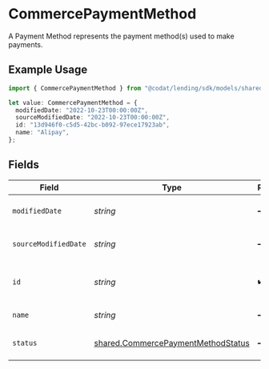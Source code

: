 # CommercePaymentMethod

A Payment Method represents the payment method(s) used to make payments.

## Example Usage

```typescript
import { CommercePaymentMethod } from "@codat/lending/sdk/models/shared";

let value: CommercePaymentMethod = {
  modifiedDate: "2022-10-23T00:00:00Z",
  sourceModifiedDate: "2022-10-23T00:00:00Z",
  id: "13d946f0-c5d5-42bc-b092-97ece17923ab",
  name: "Alipay",
};
```

## Fields

| Field                                                                                           | Type                                                                                            | Required                                                                                        | Description                                                                                     | Example                                                                                         |
| ----------------------------------------------------------------------------------------------- | ----------------------------------------------------------------------------------------------- | ----------------------------------------------------------------------------------------------- | ----------------------------------------------------------------------------------------------- | ----------------------------------------------------------------------------------------------- |
| `modifiedDate`                                                                                  | *string*                                                                                        | :heavy_minus_sign:                                                                              | N/A                                                                                             | 2022-10-23 00:00:00 +0000 UTC                                                                   |
| `sourceModifiedDate`                                                                            | *string*                                                                                        | :heavy_minus_sign:                                                                              | N/A                                                                                             | 2022-10-23 00:00:00 +0000 UTC                                                                   |
| `id`                                                                                            | *string*                                                                                        | :heavy_check_mark:                                                                              | A unique, persistent identifier for this record                                                 | 13d946f0-c5d5-42bc-b092-97ece17923ab                                                            |
| `name`                                                                                          | *string*                                                                                        | :heavy_minus_sign:                                                                              | The name of the PaymentMethod                                                                   | Alipay                                                                                          |
| `status`                                                                                        | [shared.CommercePaymentMethodStatus](../../../sdk/models/shared/commercepaymentmethodstatus.md) | :heavy_minus_sign:                                                                              | Status of the Payment Method.                                                                   |                                                                                                 |